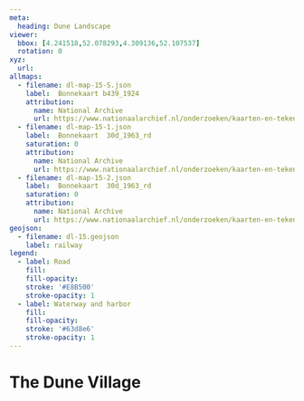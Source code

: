 ```yaml
---
meta:
  heading: Dune Landscape
viewer:
  bbox: [4.241518,52.078293,4.309136,52.107537]
  rotation: 0
xyz:
  url:
allmaps:
  - filename: dl-map-15-S.json
    label: 	Bonnekaart b439_1924
    attribution:
      name: National Archive
      url: https://www.nationaalarchief.nl/onderzoeken/kaarten-en-tekeningen/topografie-en-infrastructuur 
  - filename: dl-map-15-1.json
    label: 	Bonnekaart  30d_1963_rd
    saturation: 0
    attribution:
      name: National Archive
      url: https://www.nationaalarchief.nl/onderzoeken/kaarten-en-tekeningen/topografie-en-infrastructuur 
  - filename: dl-map-15-2.json
    label: 	Bonnekaart  30d_1963_rd
    saturation: 0
    attribution:
      name: National Archive
      url: https://www.nationaalarchief.nl/onderzoeken/kaarten-en-tekeningen/topografie-en-infrastructuur     
geojson:
  - filename: dl-15.geojson
    label: railway
legend:
  - label: Road
    fill: 
    fill-opacity: 
    stroke: '#E8B500'
    stroke-opacity: 1
  - label: Waterway and harbor
    fill: 
    fill-opacity: 
    stroke: '#63d8e6'
    stroke-opacity: 1
---
```


# The Dune Village

Surrounded by dunes on 3 sides and wedged between the Verversingskanaal, park Bosjes van Poot and Westduinpark, Duindorp district was first a fishing village, with small houses near the port, in an area that was still largely undeveloped dune land. In 1901, the Housing Act was passed, the main goal of which was: "to promote public health by improving housing conditions". It would take until 1914 before they started the redevelopment. Duindorp district is among the earliest municipal housing act homes in The Hague, as the first housing complexes were built in 1916.

Some of the residents came from the Scheveningen slums that were redeveloped during this period. Duindorp was uninhabited during the war years, it was part of the Atlantikwall and all residents had to leave. Only after 1951 were the original residents able to return to their district.